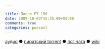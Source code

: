 ```yaml
---

title: После РТ 156
date: 2009-10-03T15:35:00+03:00
comments: true
categories: podcast
---
```

[аудио](http://cdn.radio-t.com/rt156post.mp3) ● [пиратский torrent](http://pirates.radio-t.com/torrents/rt156post.mp3.torrent) ● [лог чата](http://chat.radio-t.com/logs/radio-t-156.html) ● [wiki](http://wiki.radio-t.com/%D0%9F%D0%BE%D1%81%D0%BB%D0%B5_%D0%A0%D0%A2_156)<audio src="http://cdn.radio-t.com/rt156post.mp3" preload="none">
